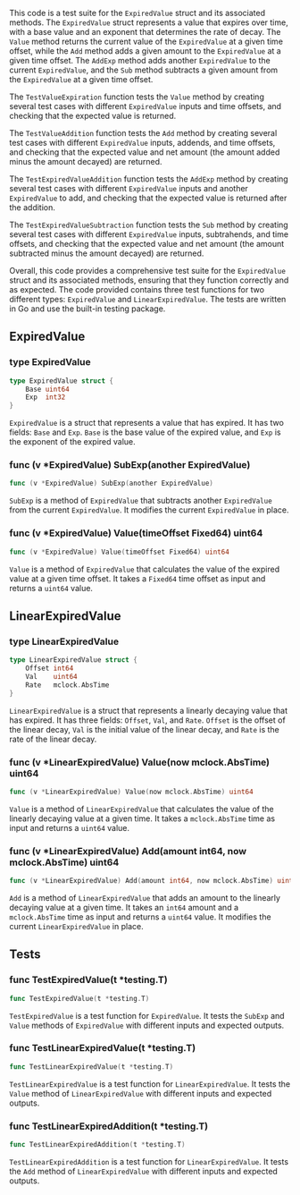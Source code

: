 This code is a test suite for the `ExpiredValue` struct and its associated methods. The `ExpiredValue` struct represents a value that expires over time, with a base value and an exponent that determines the rate of decay. The `Value` method returns the current value of the `ExpiredValue` at a given time offset, while the `Add` method adds a given amount to the `ExpiredValue` at a given time offset. The `AddExp` method adds another `ExpiredValue` to the current `ExpiredValue`, and the `Sub` method subtracts a given amount from the `ExpiredValue` at a given time offset.

The `TestValueExpiration` function tests the `Value` method by creating several test cases with different `ExpiredValue` inputs and time offsets, and checking that the expected value is returned.

The `TestValueAddition` function tests the `Add` method by creating several test cases with different `ExpiredValue` inputs, addends, and time offsets, and checking that the expected value and net amount (the amount added minus the amount decayed) are returned.

The `TestExpiredValueAddition` function tests the `AddExp` method by creating several test cases with different `ExpiredValue` inputs and another `ExpiredValue` to add, and checking that the expected value is returned after the addition.

The `TestExpiredValueSubtraction` function tests the `Sub` method by creating several test cases with different `ExpiredValue` inputs, subtrahends, and time offsets, and checking that the expected value and net amount (the amount subtracted minus the amount decayed) are returned.

Overall, this code provides a comprehensive test suite for the `ExpiredValue` struct and its associated methods, ensuring that they function correctly and as expected. The code provided contains three test functions for two different types: `ExpiredValue` and `LinearExpiredValue`. The tests are written in Go and use the built-in testing package.

## ExpiredValue

### type ExpiredValue

```go
type ExpiredValue struct {
    Base uint64
    Exp  int32
}
```

`ExpiredValue` is a struct that represents a value that has expired. It has two fields: `Base` and `Exp`. `Base` is the base value of the expired value, and `Exp` is the exponent of the expired value.

### func (v *ExpiredValue) SubExp(another ExpiredValue)

```go
func (v *ExpiredValue) SubExp(another ExpiredValue)
```

`SubExp` is a method of `ExpiredValue` that subtracts another `ExpiredValue` from the current `ExpiredValue`. It modifies the current `ExpiredValue` in place.

### func (v *ExpiredValue) Value(timeOffset Fixed64) uint64

```go
func (v *ExpiredValue) Value(timeOffset Fixed64) uint64
```

`Value` is a method of `ExpiredValue` that calculates the value of the expired value at a given time offset. It takes a `Fixed64` time offset as input and returns a `uint64` value.

## LinearExpiredValue

### type LinearExpiredValue

```go
type LinearExpiredValue struct {
    Offset int64
    Val    uint64
    Rate   mclock.AbsTime
}
```

`LinearExpiredValue` is a struct that represents a linearly decaying value that has expired. It has three fields: `Offset`, `Val`, and `Rate`. `Offset` is the offset of the linear decay, `Val` is the initial value of the linear decay, and `Rate` is the rate of the linear decay.

### func (v *LinearExpiredValue) Value(now mclock.AbsTime) uint64

```go
func (v *LinearExpiredValue) Value(now mclock.AbsTime) uint64
```

`Value` is a method of `LinearExpiredValue` that calculates the value of the linearly decaying value at a given time. It takes a `mclock.AbsTime` time as input and returns a `uint64` value.

### func (v *LinearExpiredValue) Add(amount int64, now mclock.AbsTime) uint64

```go
func (v *LinearExpiredValue) Add(amount int64, now mclock.AbsTime) uint64
```

`Add` is a method of `LinearExpiredValue` that adds an amount to the linearly decaying value at a given time. It takes an `int64` amount and a `mclock.AbsTime` time as input and returns a `uint64` value. It modifies the current `LinearExpiredValue` in place.

## Tests

### func TestExpiredValue(t *testing.T)

```go
func TestExpiredValue(t *testing.T)
```

`TestExpiredValue` is a test function for `ExpiredValue`. It tests the `SubExp` and `Value` methods of `ExpiredValue` with different inputs and expected outputs.

### func TestLinearExpiredValue(t *testing.T)

```go
func TestLinearExpiredValue(t *testing.T)
```

`TestLinearExpiredValue` is a test function for `LinearExpiredValue`. It tests the `Value` method of `LinearExpiredValue` with different inputs and expected outputs.

### func TestLinearExpiredAddition(t *testing.T)

```go
func TestLinearExpiredAddition(t *testing.T)
```

`TestLinearExpiredAddition` is a test function for `LinearExpiredValue`. It tests the `Add` method of `LinearExpiredValue` with different inputs and expected outputs.